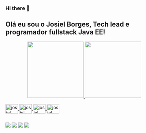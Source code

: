### Hi there 👋
## Olá eu sou o Josiel Borges, Tech lead e programador fullstack Java EE!
<div align="center">
  <a href="https://github.com/josielborges">
  <img height="180em" src="https://github-readme-stats.vercel.app/api?username=josielborges&show_icons=true&theme=dracula&include_all_commits=true&count_private=true"/>
  <img height="180em" src="https://github-readme-stats.vercel.app/api/top-langs/?username=josielborges&layout=compact&langs_count=7&theme=dracula"/>
</div>
<div style="display: inline_block"><br>
  <img align="center" alt="josiel-java" height="30" width="40" src="https://cdn.jsdelivr.net/gh/devicons/devicon/icons/java/java-original.svg">
  <img align="center" alt="josiel-postgres" height="30" width="40" src="https://cdn.jsdelivr.net/gh/devicons/devicon/icons/postgresql/postgresql-original.svg">
  <img align="center" alt="josiel-docker" height="30" width="40" src="https://cdn.jsdelivr.net/gh/devicons/devicon/icons/docker/docker-original.svg">
  <img align="center" alt="josiel-linux" height="30" width="40" src="https://cdn.jsdelivr.net/gh/devicons/devicon/icons/linux/linux-original.svg">
</div>

##
 
<div> 
  <a href="https://www.youtube.com/channel/UCaSDQwKypNXu_vBd_RzS3LA" target="_blank"><img src="https://img.shields.io/badge/YouTube-FF0000?style=for-the-badge&logo=youtube&logoColor=white" target="_blank"></a>
  <a href="https://instagram.com/josielgunner" target="_blank"><img src="https://img.shields.io/badge/-Instagram-%23E4405F?style=for-the-badge&logo=instagram&logoColor=white" target="_blank"></a>
  <a href = "mailto:chrys.jo@gmail.com"><img src="https://img.shields.io/badge/-Gmail-%23333?style=for-the-badge&logo=gmail&logoColor=white" target="_blank"></a>
  <a href="https://www.linkedin.com/in/josieleliseuborges/" target="_blank"><img src="https://img.shields.io/badge/-LinkedIn-%230077B5?style=for-the-badge&logo=linkedin&logoColor=white" target="_blank"></a> 
  </div>

